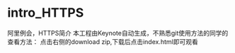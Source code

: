 intro_HTTPS
===========

阿里例会，HTTPS简介
本工程由Keynote自动生成，不熟悉git使用方法的同学的查看方法：
点击右侧的download zip,下载后点击index.html即可观看
